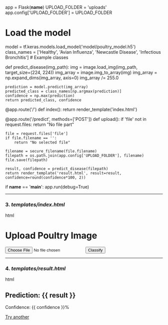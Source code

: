 app = Flask(__name__)
UPLOAD_FOLDER = 'uploads'
app.config['UPLOAD_FOLDER'] = UPLOAD_FOLDER

# Load the model
model = tf.keras.models.load_model('model/poultry_model.h5')
class_names = ['Healthy', 'Avian Influenza', 'Newcastle Disease', 'Infectious Bronchitis']  # Example classes

def predict_disease(img_path):
    img = image.load_img(img_path, target_size=(224, 224))
    img_array = image.img_to_array(img)
    img_array = np.expand_dims(img_array, axis=0)
    img_array /= 255.0

    prediction = model.predict(img_array)
    predicted_class = class_names[np.argmax(prediction)]
    confidence = np.max(prediction)
    return predicted_class, confidence

@app.route('/')
def index():
    return render_template('index.html')

@app.route('/predict', methods=['POST'])
def upload():
    if 'file' not in request.files:
        return "No file part"
    
    file = request.files['file']
    if file.filename == '':
        return "No selected file"

    filename = secure_filename(file.filename)
    filepath = os.path.join(app.config['UPLOAD_FOLDER'], filename)
    file.save(filepath)

    result, confidence = predict_disease(filepath)
    return render_template('result.html', result=result, confidence=round(confidence*100, 2))

if __name__ == '__main__':
    app.run(debug=True)


---

### 3. *templates/index.html*

html
<!DOCTYPE html>
<html>
<head>
    <title>Poultry Disease Classifier</title>
</head>
<body>
    <h1>Upload Poultry Image</h1>
    <form method="POST" action="/predict" enctype="multipart/form-data">
        <input type="file" name="file" accept="image/*">
        <input type="submit" value="Classify">
    </form>
</body>
</html>


---

### 4. *templates/result.html*

html
<!DOCTYPE html>
<html>
<head>
    <title>Prediction Result</title>
</head>
<body>
    <h2>Prediction: {{ result }}</h2>
    <p>Confidence: {{ confidence }}%</p>
    <a href="/">Try another</a>
</body>
</html>
